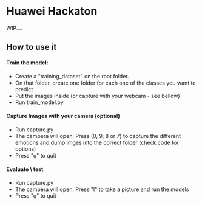 Huawei Hackaton
===================

WIP....

How to use it
-------------

#### <i class="icon-file"></i> Train the model:

* Create a "training_dataset" on the root folder.
* On that folder, create one folder for each one of the classes you want to predict
* Put the images inside (or capture with your webcam - see bellow)
* Run train_model.py

#### <i class="icon-file"></i> Capture Images with your camera (optional)
* Run capture.py
* The campera will open. Press (0, 9, 8 or 7) to capture the different emotions and dump imges into the correct folder (check code for options)
* Press "q" to quit

#### <i class="icon-file"></i> Evaluate \ test

* Run capture.py
* The campera will open. Press "l" to take a picture and run the models
* Press "q" to quit
